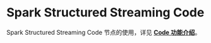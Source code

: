 # Spark Structured Streaming Code

Spark Structured Streaming Code 节点的使用，详见 **[Code 功能介绍](../../code/spark-structured-streaming-code.md)**。
